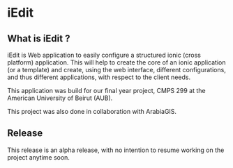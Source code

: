 # iEdit

## What is iEdit ?

iEdit is Web application to easily configure a structured ionic (cross platform) application. 
This will help to create the core of an ionic application (or a template) and create, 
using the web interface, different configurations, and thus different applications, with respect to the client needs.

This application was build for our final year project, CMPS 299 at the American University of Beirut (AUB).

This project was also done in collaboration with ArabiaGIS.

## Release

This release is an alpha release, with no intention to resume working on the project anytime soon.

